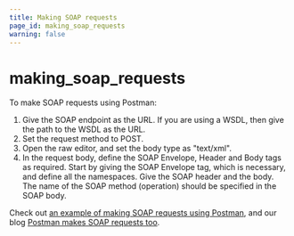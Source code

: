 ```yaml
---
title: Making SOAP requests
page_id: making_soap_requests
warning: false
---
```


# making\_soap\_requests

To make SOAP requests using Postman:

1. Give the SOAP endpoint as the URL. If you are using a WSDL, then give the path to the WSDL as the URL.
2. Set the request method to POST.
3. Open the raw editor, and set the body type as "text/xml".
4. In the request body, define the SOAP Envelope, Header and Body tags as required. Start by giving the SOAP Envelope tag, which is necessary, and define all the namespaces. Give the SOAP header and the body. The name of the SOAP method \(operation\) should be specified in the SOAP body.

Check out [an example of making SOAP requests using Postman](https://blog.getpostman.com/2014/08/22/making-soap-requests-using-postman/), and our blog [Postman makes SOAP requests too](https://blog.getpostman.com/2017/11/18/postman-makes-soap-requests-too/).

